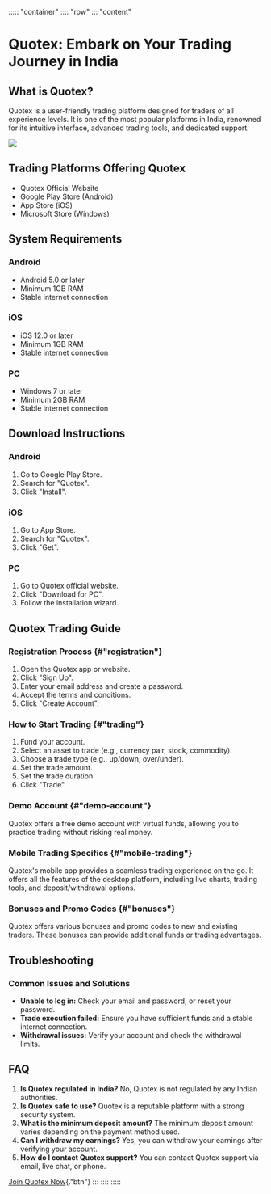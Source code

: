 ::::: \"container\"
:::: \"row\"
::: \"content\"
# Quotex: Embark on Your Trading Journey in India

## What is Quotex?

Quotex is a user-friendly trading platform designed for traders of all
experience levels. It is one of the most popular platforms in India,
renowned for its intuitive interface, advanced trading tools, and
dedicated support.

[![](https://static.quotex.io/files/10_en/300_250.jpg)](https://traff.sbs/brokerqxlid)

## Trading Platforms Offering Quotex

-   Quotex Official Website
-   Google Play Store (Android)
-   App Store (iOS)
-   Microsoft Store (Windows)

## System Requirements

### Android

-   Android 5.0 or later
-   Minimum 1GB RAM
-   Stable internet connection

### iOS

-   iOS 12.0 or later
-   Minimum 1GB RAM
-   Stable internet connection

### PC

-   Windows 7 or later
-   Minimum 2GB RAM
-   Stable internet connection

## Download Instructions

### Android

1.  Go to Google Play Store.
2.  Search for "Quotex".
3.  Click "Install".

### iOS

1.  Go to App Store.
2.  Search for "Quotex".
3.  Click "Get".

### PC

1.  Go to Quotex official website.
2.  Click "Download for PC".
3.  Follow the installation wizard.

## Quotex Trading Guide

### Registration Process {#"registration"}

1.  Open the Quotex app or website.
2.  Click "Sign Up".
3.  Enter your email address and create a password.
4.  Accept the terms and conditions.
5.  Click "Create Account".

### How to Start Trading {#"trading"}

1.  Fund your account.
2.  Select an asset to trade (e.g., currency pair, stock, commodity).
3.  Choose a trade type (e.g., up/down, over/under).
4.  Set the trade amount.
5.  Set the trade duration.
6.  Click "Trade".

### Demo Account {#"demo-account"}

Quotex offers a free demo account with virtual funds, allowing you to
practice trading without risking real money.

### Mobile Trading Specifics {#"mobile-trading"}

Quotex\'s mobile app provides a seamless trading experience on the go.
It offers all the features of the desktop platform, including live
charts, trading tools, and deposit/withdrawal options.

### Bonuses and Promo Codes {#"bonuses"}

Quotex offers various bonuses and promo codes to new and existing
traders. These bonuses can provide additional funds or trading
advantages.

## Troubleshooting

### Common Issues and Solutions

-   **Unable to log in:** Check your email and password, or reset your
    password.
-   **Trade execution failed:** Ensure you have sufficient funds and a
    stable internet connection.
-   **Withdrawal issues:** Verify your account and check the withdrawal
    limits.

## FAQ

1.  **Is Quotex regulated in India?** No, Quotex is not regulated by any
    Indian authorities.
2.  **Is Quotex safe to use?** Quotex is a reputable platform with a
    strong security system.
3.  **What is the minimum deposit amount?** The minimum deposit amount
    varies depending on the payment method used.
4.  **Can I withdraw my earnings?** Yes, you can withdraw your earnings
    after verifying your account.
5.  **How do I contact Quotex support?** You can contact Quotex support
    via email, live chat, or phone.

[Join Quotex Now](\%22https://traff.sbs/quotexonelink\%22){."btn"}
:::
::::
:::::

